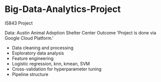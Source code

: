 # Big-Data-Analytics-Project
IS843 Project

Data: Austin Animal Adoption Shelter Center Outcome
'Project is done via Google Cloud Platform.'
- Data cleaning and processing
- Exploratory data analysis
- Feature engineering
- Logistic regression, knn, kmean, SVM
- Cross-validation for hyperparameter tuning
- Pipeline structure
